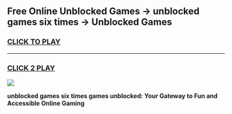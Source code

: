 
## Free Online Unblocked Games → unblocked games six times → Unblocked Games
<h3>
<a href="https://premium.freeplayer.one?title=unblocked_games_six_times&ref=21F">CLICK TO PLAY</a></h3>
<hr>

<h3>
<a href="https://premium.freeplayer.one?title=unblocked_games_six_times&ref=21F">CLICK 2 PLAY</a>
  
</h3>

<a href="https://premium.freeplayer.one?title=unblocked_games_six_times&ref=21F/"><img src="https://clearcache.store/games.png"></a>


**unblocked games six times games unblocked: Your Gateway to Fun and Accessible Online Gaming**
